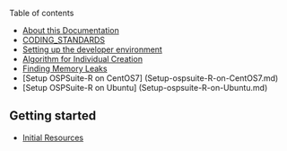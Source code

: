  Table of contents

* [About this Documentation](README.md)
* [CODING\_STANDARDS](CODING\_STANDARDS.md)
* [Setting up the developer environment](GETTING\_STARTED.md)
* [Algorithm for Individual Creation](algorithm-for-individual-creation.md)
* [Finding Memory Leaks](FINDING-MEMORY-LEAKS.md)
* [Setup OSPSuite-R on CentOS7] (Setup-ospsuite-R-on-CentOS7.md)
* [Setup OSPSuite-R on Ubuntu] (Setup-ospsuite-R-on-Ubuntu.md)

## Getting started

* [Initial Resources](getting-started/initial-resources.md)

